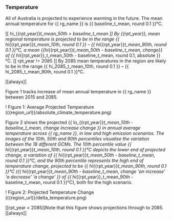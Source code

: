 
### Temperature

All of Australia is projected to experience warming in the future.  The mean annual temperature for {{ rg_name }} is {{ baseline_t_mean, round 0.1 }}&deg;C.

[[ hi_{{rpt_year}}_t_mean_50th > baseline_t_mean ]]
By {{rpt_year}}, mean regional temperature is projected to be in the range {{ hi_{{rpt_year}}_t_mean_10th, round 0.1 }} &ndash; {{ hi_{{rpt_year}}_t_mean_90th, round 0.1 }}&deg;C, a mean {{hi_{{rpt_year}}_t_mean_50th - baseline_t_mean, change}} of {{ hi_{{rpt_year}}_t_mean_50th - baseline_t_mean, round 0.1, absolute }}&deg;C.
[[ rpt_year != 2085 ]]
By 2085 mean temperatures in the region are likely to be in the range {{ hi_2085_t_mean_10th, round 0.1 }} &ndash; {{ hi_2085_t_mean_90th, round 0.1 }}&deg;C.

[[always]]

Figure 1 tracks increase of mean annual temperature in {{ rg_name }} between 2015 and 2085.

! Figure 1: Average Projected Temperature ({{region_url}}/absolute_climate_temperature.png)

Figure 2 shows the projected {{ lo_{{rpt_year}}_t_mean_10th - baseline_t_mean, change increase change }} in annual average temperature across {{ rg_name }}, in low and high emission scenarios.  The images of the 10th, 50th and 90th percentiles visualise the variation between the 18 different GCMs.  The 10th percentile value {{ hi_{{rpt_year}}_t_mean_10th, round 0.1 }}&deg;C depicts the lower end of projected change, a variation of {{ hi_{{rpt_year}}_t_mean_50th - baseline_t_mean, round 0.1 }}&deg;C, and the 90th percentile represents the high end of temperature change, projected to be {{ hi_{{rpt_year}}_t_mean_90th, round 0.1 }}&deg;C ({{ hi_{{rpt_year}}_t_mean_90th - baseline_t_mean, change 'an increase' 'a decrease' 'a change' }} of {{ hi_{{rpt_year}}_t_mean_90th - baseline_t_mean, round 0.1 }}&deg;C), both for the high scenario.

! Figure 2: Projected Temperature Change ({{region_url}}/delta_temperature.png)

[[rpt_year < 2085]]Note that this figure shows projections through to 2085.[[always]]

